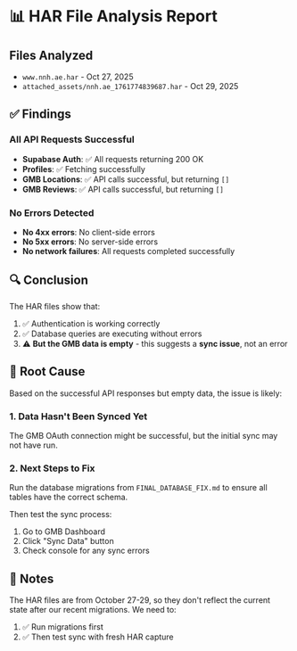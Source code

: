 # 📊 HAR File Analysis Report

## Files Analyzed
- `www.nnh.ae.har` - Oct 27, 2025
- `attached_assets/nnh.ae_1761774839687.har` - Oct 29, 2025

## ✅ Findings

### All API Requests Successful
- **Supabase Auth**: ✅ All requests returning 200 OK
- **Profiles**: ✅ Fetching successfully  
- **GMB Locations**: ✅ API calls successful, but returning `[]`
- **GMB Reviews**: ✅ API calls successful, but returning `[]`

### No Errors Detected
- **No 4xx errors**: No client-side errors
- **No 5xx errors**: No server-side errors
- **No network failures**: All requests completed successfully

## 🔍 Conclusion

The HAR files show that:
1. ✅ Authentication is working correctly
2. ✅ Database queries are executing without errors
3. ⚠️ **But the GMB data is empty** - this suggests a **sync issue**, not an error

## 🎯 Root Cause

Based on the successful API responses but empty data, the issue is likely:

### 1. **Data Hasn't Been Synced Yet**
The GMB OAuth connection might be successful, but the initial sync may not have run.

### 2. **Next Steps to Fix**

Run the database migrations from `FINAL_DATABASE_FIX.md` to ensure all tables have the correct schema.

Then test the sync process:
1. Go to GMB Dashboard
2. Click "Sync Data" button
3. Check console for any sync errors

## 📝 Notes

The HAR files are from October 27-29, so they don't reflect the current state after our recent migrations. We need to:
1. ✅ Run migrations first
2. ✅ Then test sync with fresh HAR capture

